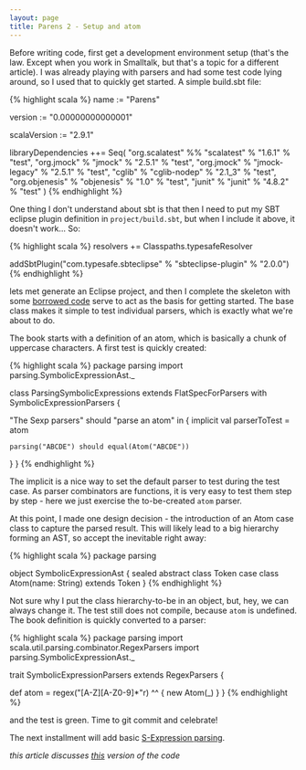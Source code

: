 ```yaml
---
layout: page
title: Parens 2 - Setup and atom
---
```


Before writing code, first get a development environment setup (that's the law. Except when you work in Smalltalk, but that's a topic for a different article). I was already playing with parsers and had some test code lying around, so I used that to quickly get started. A simple build.sbt file:

{% highlight scala %}
name := "Parens"

version := "0.00000000000001"

scalaVersion := "2.9.1"

libraryDependencies ++= Seq(
    "org.scalatest" %% "scalatest"        % "1.6.1" % "test",
    "org.jmock"      % "jmock"            % "2.5.1" % "test",
    "org.jmock"      % "jmock-legacy"     % "2.5.1" % "test",
    "cglib"          % "cglib-nodep"      % "2.1_3" % "test",
    "org.objenesis"  % "objenesis"        % "1.0"   % "test",
    "junit"          % "junit"            % "4.8.2" % "test"
)
{% endhighlight %}

One thing I don't understand about sbt is that then I need to put my SBT eclipse plugin definition in `project/build.sbt`, but when I include it above, it doesn't work... So:

{% highlight scala %}
resolvers += Classpaths.typesafeResolver

addSbtPlugin("com.typesafe.sbteclipse" % "sbteclipse-plugin" % "2.0.0")
{% endhighlight %}

lets met generate an Eclipse project, and then I complete the skeleton with some [borrowed code](https://github.com/cdegroot/Parens/blob/6d2c13dbde0ec9b2997f1474a97a374804bebb48/src/test/scala/parsing/FlatSpecForParsers.scala) serve to act as the basis for getting started. The base class makes it simple to test individual parsers, which is exactly what we're about to do.

The book starts with a definition of an atom, which is basically a chunk of uppercase characters. A first test is quickly created:

{% highlight scala %}
package parsing
import parsing.SymbolicExpressionAst._

class ParsingSymbolicExpressions extends FlatSpecForParsers with SymbolicExpressionParsers {

  "The Sexp parsers" should "parse an atom" in {
    implicit val parserToTest = atom

    parsing("ABCDE") should equal(Atom("ABCDE"))
  }
}
{% endhighlight %}

The implicit is a nice way to set the default parser to test during the test case. As parser combinators are functions, it is very easy to test them step by step - here we just exercise the to-be-created `atom` parser.

At this point, I made one design decision - the introduction of an Atom case class to capture the parsed result. This will likely lead to a big hierarchy forming an AST, so accept the inevitable right away:

{% highlight scala %}
package parsing

object SymbolicExpressionAst {
    sealed abstract class Token
    case class Atom(name: String) extends Token
}
{% endhighlight %}

Not sure why I put the class hierarchy-to-be in an object, but, hey, we can always change it. The test still does not compile, because `atom` is undefined. The book definition is quickly converted to a parser:

{% highlight scala %}
package parsing
import scala.util.parsing.combinator.RegexParsers
import parsing.SymbolicExpressionAst._

trait SymbolicExpressionParsers extends RegexParsers {

  def atom = regex("[A-Z][A-Z0-9]*"r) ^^ { new Atom(_) }
}
{% endhighlight %}

and the test is green. Time to git commit and celebrate!

The next installment will add basic [S-Expression parsing](Parens-3-S-expressions.html).

_this article discusses [this](https://github.com/cdegroot/Parens/tree/6d2c13dbde0ec9b2997f1474a97a374804bebb48) version of the code_
